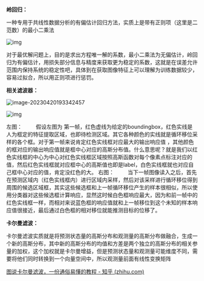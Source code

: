 **岭回归：**

一种专用于共线性数据分析的有偏估计回归方法，实质上是带有正则项（这里是二范数）的最小二乘法

![img](https://img-blog.csdn.net/20170330175702463?watermark/2/text/aHR0cDovL2Jsb2cuY3Nkbi5uZXQvc2dmbWJ5MTk5NA==/font/5a6L5L2T/fontsize/400/fill/I0JBQkFCMA==/dissolve/70/gravity/SouthEast)

对于最优解问题上，目的是求出方程唯一解的系数，最小二乘法为无偏估计，岭回归为有偏估计，用损失部分信息与精度来获取更为稳定的系数，这就是在误差允许范围内保持系统的稳定性吧，具体到在获取图像特征上可以理解为训练数据较少，容易过拟合，所以用正则项进行惩罚。

**相关滤波器：**

![image-20230420193342457](C:\Users\suso\AppData\Roaming\Typora\typora-user-images\image-20230420193342457.png)

![img](https://img-blog.csdn.net/20170831163953831?/2/text/aHR0cDovL2Jsb2cuY3Nkbi5uZXQveWFvMTEzMQ==/font/5a6L5L2T/fontsize/400/fill/I0JBQkFCMA==/dissolve/70/gravity/SouthEast)

左图：
   假设左图为 第一帧，红色虚线为给定的boundingbox，红色实线是人为框定的特征提取区域，也即待检测区域。其它各种颜色的实线就是循环移位采样的各个框。对于第一帧来说肯定红色实线框对应最大的输出响应值 ，其他颜色的框对应的输出响应值就是框中心对应的高斯分布值。什么意思呢？就是我们以红色实线框的中心为中心对红色实线框区域按照高斯函数对每个像素点标注对应的值，然后红色实线框就对应框中心的高斯值也即是label，白色实线框就也对应自己框中心对应的值，肯定没红色的大。
右图：
   当下一帧图像读入之后，首先在预测区域内（红色实线框内）进行区域内采样，然后对该采样进行循环移位得到周围的候选区域框，其实这些候选框和上一帧循环移位产生的样本很相似，所以使用分类器对这些候选框计算响应，显然这时候白色框响应最大，因为和前一帧中的红色实线框一样，而相对来说蓝色框的响应值就和上一帧移位到这个未知的样本响应值很接近，最后通过白色框的相对移位就能推测目标的位移了。

**卡尔曼滤波：**

卡尔曼滤波实质就是将预测状态量的高斯分布和观测量的高斯分布做融合，生成一个新的高斯分布，其中新的高斯分布的均值和方差是两个独立的高斯分布的相关参量的加权，这个加权就是卡尔曼增益，但是预测状态量和观测量可能维度不同，需要将他们同时转换到一个向量空间中，所以观测量前面有线性变换矩阵

[图说卡尔曼滤波，一份通俗易懂的教程 - 知乎 (zhihu.com)](https://zhuanlan.zhihu.com/p/39912633)

